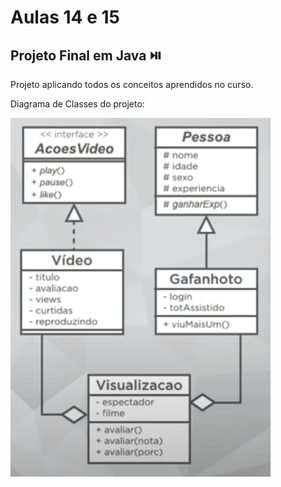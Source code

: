 # Aulas 14 e 15

## Projeto Final em Java :play_or_pause_button:

Projeto aplicando todos os conceitos aprendidos no curso.

Diagrama de Classes do projeto:



<img src="diagramaPrj.png">



